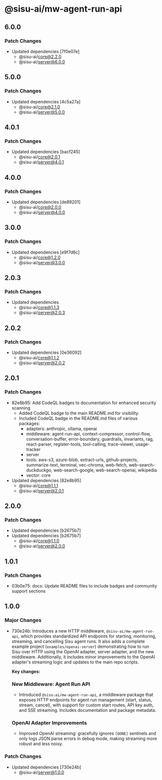 # @sisu-ai/mw-agent-run-api

## 6.0.0

### Patch Changes

- Updated dependencies [7f0e07e]
  - @sisu-ai/core@2.2.0
  - @sisu-ai/server@6.0.0

## 5.0.0

### Patch Changes

- Updated dependencies [4c5a27a]
  - @sisu-ai/core@2.1.0
  - @sisu-ai/server@5.0.0

## 4.0.1

### Patch Changes

- Updated dependencies [bacf245]
  - @sisu-ai/core@2.0.1
  - @sisu-ai/server@4.0.1

## 4.0.0

### Patch Changes

- Updated dependencies [de89201]
  - @sisu-ai/core@2.0.0
  - @sisu-ai/server@4.0.0

## 3.0.0

### Patch Changes

- Updated dependencies [e9f7d6c]
  - @sisu-ai/core@1.2.0
  - @sisu-ai/server@3.0.0

## 2.0.3

### Patch Changes

- Updated dependencies
  - @sisu-ai/core@1.1.3
  - @sisu-ai/server@2.0.3

## 2.0.2

### Patch Changes

- Updated dependencies [0e36092]
  - @sisu-ai/core@1.1.2
  - @sisu-ai/server@2.0.2

## 2.0.1

### Patch Changes

- 82e8b95: Add CodeQL badges to documentation for enhanced security scanning
  - Added CodeQL badge to the main README.md for visibility.
  - Included CodeQL badge in the README.md files of various packages:
    - adapters: anthropic, ollama, openai
    - middleware: agent-run-api, context-compressor, control-flow, conversation-buffer, error-boundary, guardrails, invariants, rag, react-parser, register-tools, tool-calling, trace-viewer, usage-tracker
    - server
    - tools: aws-s3, azure-blob, extract-urls, github-projects, summarize-text, terminal, vec-chroma, web-fetch, web-search-duckduckgo, web-search-google, web-search-openai, wikipedia
    - vector: core
- Updated dependencies [82e8b95]
  - @sisu-ai/core@1.1.1
  - @sisu-ai/server@2.0.1

## 2.0.0

### Patch Changes

- Updated dependencies [b2675b7]
- Updated dependencies [b2675b7]
  - @sisu-ai/core@1.1.0
  - @sisu-ai/server@2.0.0

## 1.0.1

### Patch Changes

- 03b0e75: docs: Update README files to include badges and community support sections

## 1.0.0

### Major Changes

- 730e24b: Introduces a new HTTP middleware, `@sisu-ai/mw-agent-run-api`, which provides standardized API endpoints for starting, monitoring, streaming, and cancelling Sisu agent runs. It also adds a complete example project (`examples/openai-server`) demonstrating how to run Sisu over HTTP using the OpenAI adapter, server adapter, and the new middleware. Additionally, it includes minor improvements to the OpenAI adapter's streaming logic and updates to the main repo scripts.

  **Key changes:**

  ### New Middleware: Agent Run API
  - Introduced `@sisu-ai/mw-agent-run-api`, a middleware package that exposes HTTP endpoints for agent run management (start, status, stream, cancel), with support for custom start routes, API key auth, and SSE streaming. Includes documentation and package metadata.

  ### OpenAI Adapter Improvements
  - Improved OpenAI streaming: gracefully ignores `[DONE]` sentinels and only logs JSON parse errors in debug mode, making streaming more robust and less noisy.

### Patch Changes

- Updated dependencies [730e24b]
  - @sisu-ai/server@1.0.0
